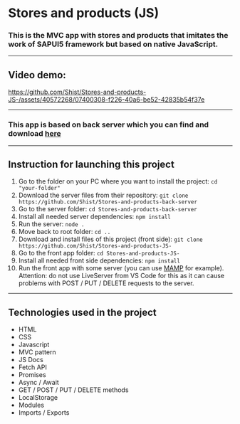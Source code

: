 # Stores and products (JS)

### This is the MVC app with stores and products that imitates the work of SAPUI5 framework but based on native JavaScript.

---

## Video demo:

https://github.com/Shist/Stores-and-products-JS-/assets/40572268/07400308-f226-40a6-be52-42835b54f37e

---

### This app is based on back server which you can find and download [here](https://github.com/Shist/Stores-and-products-back-server)

---

## Instruction for launching this project

1. Go to the folder on your PC where you want to install the project:
   `cd "your-folder"`
1. Download the server files from their repository:
   `git clone https://github.com/Shist/Stores-and-products-back-server`
1. Go to the server folder:
   `cd Stores-and-products-back-server`
1. Install all needed server dependencies:
   `npm install`
1. Run the server:
   `node .`
1. Move back to root folder:
   `cd ..`
1. Download and install files of this project (front side):
   `git clone https://github.com/Shist/Stores-and-products-JS-`
1. Go to the front app folder:
   `cd Stores-and-products-JS-`
1. Install all needed front side dependencies:
   `npm install`
1. Run the front app with some server (you can use [MAMP](https://www.mamp.info/en/windows/) for example). Attention: do not use LiveServer from VS Code for this as it can cause problems with POST / PUT / DELETE requests to the server.

---

## Technologies used in the project

- HTML
- CSS
- Javascript
- MVC pattern
- JS Docs
- Fetch API
- Promises
- Async / Await
- GET / POST / PUT / DELETE methods
- LocalStorage
- Modules
- Imports / Exports
